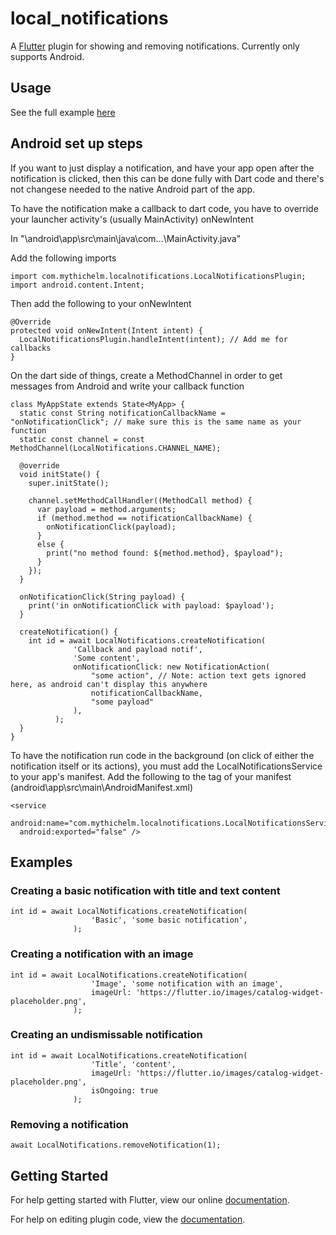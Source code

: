# local_notifications

A [Flutter](https://flutter.io/) plugin for showing and removing notifications. Currently only supports Android.

## Usage

See the full example [here](https://github.com/mitchhymel/local_notifications/blob/master/example/lib/main.dart)

## Android set up steps
If you want to just display a notification, and have your app open after the notification is clicked, then this can be done fully with Dart code and there's not changese needed to the native Android part of the app. 

To have the notification make a callback to dart code, you have to override your launcher activity's (usually MainActivity) onNewIntent

In "\android\app\src\main\java\com\...\MainActivity.java"

Add the following imports
```
import com.mythichelm.localnotifications.LocalNotificationsPlugin;
import android.content.Intent;
```

Then add the following to your onNewIntent
```
@Override
protected void onNewIntent(Intent intent) {
  LocalNotificationsPlugin.handleIntent(intent); // Add me for callbacks
}
```


On the dart side of things, create a MethodChannel in order to get messages from Android and write your callback function
```
class MyAppState extends State<MyApp> {
  static const String notificationCallbackName = "onNotificationClick"; // make sure this is the same name as your function
  static const channel = const MethodChannel(LocalNotifications.CHANNEL_NAME);
  
  @override
  void initState() {
    super.initState();

    channel.setMethodCallHandler((MethodCall method) {
      var payload = method.arguments;
      if (method.method == notificationCallbackName) {
        onNotificationClick(payload);
      }
      else {
        print("no method found: ${method.method}, $payload");
      }
    });
  }
    
  onNotificationClick(String payload) {
    print('in onNotificationClick with payload: $payload');
  }
    
  createNotification() {
    int id = await LocalNotifications.createNotification(
              'Callback and payload notif',
              'Some content',
              onNotificationClick: new NotificationAction(
                  "some action", // Note: action text gets ignored here, as android can't display this anywhere
                  notificationCallbackName,
                  "some payload"
              ),
          );
  }
}
```



To have the notification run code in the background (on click of either the notification itself or its actions), you must add the LocalNotificationsService to your app's manifest. Add the following to the <Application> tag of your manifest (android\app\src\main\AndroidManifest.xml)
```
<service
  android:name="com.mythichelm.localnotifications.LocalNotificationsService"
  android:exported="false" />
```


## Examples

### Creating a basic notification with title and text content
```
int id = await LocalNotifications.createNotification(
                  'Basic', 'some basic notification',
              );
```


### Creating a notification with an image
```
int id = await LocalNotifications.createNotification(
                  'Image', 'some notification with an image',
                  imageUrl: 'https://flutter.io/images/catalog-widget-placeholder.png',
              );
```

### Creating an undismissable notification
```
int id = await LocalNotifications.createNotification(
                  'Title', 'content',
                  imageUrl: 'https://flutter.io/images/catalog-widget-placeholder.png',
                  isOngoing: true
              );
```

### Removing a notification
```
await LocalNotifications.removeNotification(1);
```


## Getting Started

For help getting started with Flutter, view our online
[documentation](http://flutter.io/).

For help on editing plugin code, view the [documentation](https://flutter.io/platform-plugins/#edit-code).

